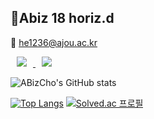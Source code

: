 <h2> 🚀Abiz 18 horiz.d </h2>

<span> 💌 he1236@ajou.ac.kr </span>

<a href="https://www.instagram.com/horiz.d/">
    <img 
        src="http://img.shields.io/badge/-Instagram-222222?style=flat&logo=Instagram&link=https://www.instagram.com/horiz.d/"
        style="height : auto; margin-left : 10px; margin-right : 10px;"/>
</a>
<a href="https://velog.io/@he1256">
    <img 
        src="http://img.shields.io/badge/-Velog-222222?style=flat&logo=Vector Logo Zone&link=https://velog.io/@he1256"
        style="height : auto; margin-left : 10px; margin-right : 10px;"/>
</a>


![ABizCho's GitHub stats](https://github-readme-stats.vercel.app/api?username=ABizCho&show_icons=true&theme=material-palenight)

[![Top Langs](https://github-readme-stats.vercel.app/api/top-langs/?username=ABizCho&layout=compact&theme=material-palenight&langs_count=8)](https://github.com/anuraghazra/github-readme-stats)
[![Solved.ac
프로필](http://mazassumnida.wtf/api/v2/generate_badge?boj=he1236)](https://solved.ac/he1236)



<!--
**ABizCho/ABizCho** is a ✨ _special_ ✨ repository because its `README.md` (this file) appears on your GitHub profile.

Here are some ideas to get you started:

- 🔭 I’m currently working on ...
- 🌱 I’m currently learning ...
- 👯 I’m looking to collaborate on ...
- 🤔 I’m looking for help with ...
- 💬 Ask me about ...
- 📫 How to reach me: ...
- 😄 Pronouns: ...
- ⚡ Fun fact: ...
-->

